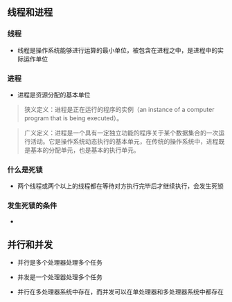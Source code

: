 ## 线程和进程

### 线程

- 线程是操作系统能够进行运算的最小单位，被包含在进程之中，是进程中的实际运作单位

### 进程

- 进程是资源分配的基本单位

> 狭义定义：进程是正在运行的程序的实例（an instance of a computer program that is being executed）。

> 广义定义：进程是一个具有一定独立功能的程序关于某个数据集合的一次运行活动。它是操作系统动态执行的基本单元，在传统的操作系统中，进程既是基本的分配单元，也是基本的执行单元。

### 什么是死锁

- 两个线程或两个以上的线程都在等待对方执行完毕后才继续执行，会发生死锁

### 发生死锁的条件

- 

## 并行和并发

- 并行是多个处理器处理多个任务

- 并发是一个处理器处理多个任务

- 并行在多处理器系统中存在，而并发可以在单处理器和多处理器系统中都存在
